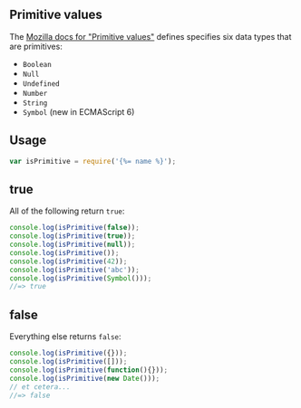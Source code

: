 ## Primitive values

The [Mozilla docs for "Primitive values"](https://developer.mozilla.org/en-US/docs/Web/JavaScript/Data_structures#Primitive_values) defines specifies six data types that are primitives:

- `Boolean`
- `Null`
- `Undefined`
- `Number`
- `String`
- `Symbol` (new in ECMAScript 6)

## Usage

```js
var isPrimitive = require('{%= name %}');
```

## true

All of the following return `true`:

```js
console.log(isPrimitive(false));
console.log(isPrimitive(true));
console.log(isPrimitive(null));
console.log(isPrimitive());
console.log(isPrimitive(42));
console.log(isPrimitive('abc'));
console.log(isPrimitive(Symbol()));
//=> true
```

## false

Everything else returns `false`:

```js
console.log(isPrimitive({}));
console.log(isPrimitive([]));
console.log(isPrimitive(function(){}));
console.log(isPrimitive(new Date()));
// et cetera...
//=> false
```
